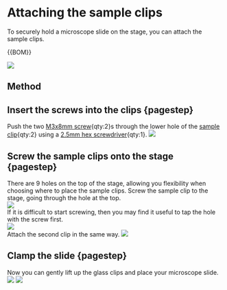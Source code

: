 # Attaching the sample clips

To securely hold a microscope slide on the stage, you can attach the sample clips.

{{BOM}}

[sample clip]: models/sample_clips.stl "{cat: 3DPrinted, note: Both sample clips are in the one file.}"
[M3x8mm screw]: "{cat:part}"
![](images/attaching_the_sample_clips/parts.jpg)

[2.5mm hex screwdriver]: "{cat:tool}"

## Method

## Insert the screws into the clips {pagestep}

Push the two [M3x8mm screw]{qty:2}s through the lower hole of the [sample clip]{qty:2} using a [2.5mm hex screwdriver]{qty:1}.
![](images/attaching_the_sample_clips/insert_screws_into_clips.jpg)

## Screw the sample clips onto the stage {pagestep}

There are 9 holes on the top of the stage, allowing you flexibility when choosing where to place the sample clips. Screw the sample clip to the stage, going through the hole at the top.  
![](images/attaching_the_sample_clips/screwing_clips.jpg)  
If it is difficult to start screwing, then you may find it useful to tap the hole with the screw first.    
![](images/attaching_the_sample_clips/tapping_holes.jpg)  
Attach the second clip in the same way.
![](images/attaching_the_sample_clips/sample_clips_all.jpg)

## Clamp the slide {pagestep}

Now you can gently lift up the glass clips and place your microscope slide.
![](images/attaching_the_sample_clips/sample_clip_slide_top.jpg)
![](images/attaching_the_sample_clips/sample_clip_slide_profile.jpg)
